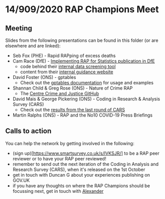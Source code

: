 # 14/909/2020 RAP Champions Meet

## Meeting

Slides from the following presentations can be found in this folder (or are elsewhere and are linked):
* Seb Fox (PHE) - Rapid RAPping of excess deaths
* Cam Race (DfE) - [Implementing RAP for Statistics publication in DfE](https://cjrace.github.io/20200914-rap-champions-presentation/#1)
  * code behind their [internal data screening tool](https://github.com/cjrace/data-screening-shinyapp)
  * content from their [internal guidance website](https://github.com/cjrace/stats-production-guidance-copy)
* David Foster (ONS) - gptables
  * Check out the [gptables documentation](https://best-practice-and-impact.github.io/gptables/) for usage and examples
* Shannan Child & Greg Rose (ONS) - Nature of Crime RAP
  * The [Centre Crime and Justice GitHub](https://github.com/ONS-centre-for-crime-and-justice)
* David Mais & George Pickering (ONS) - Coding in Research & Analysis Survey (CARS)
  * Check out the [results from the last round of CARS](https://cars-dashboard-dwzndgiyya-ez.a.run.app/)
* Martin Ralphs (ONS) - RAP and the No10 COVID-19 Press Briefings


## Calls to action

You can help the network by getting involved in the following:
* (sign up)[https://www.smartsurvey.co.uk/s/IVKSJR/] to be a RAP peer reviewer or to have your RAP peer reviewed!
* remember to send out the next iteration of the Coding in Analysis and Research Survey (CARS), when it's released on the 1st October
* get in touch with Duncan G about your experiences publishing on GOV.UK
* if you have any thoughts on where the RAP Champions should be focussing next, get in touch with [Alexander](mailto:alexander.newton@ons.gov.uk)
